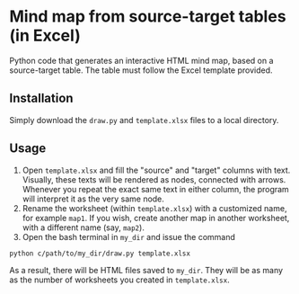 # Mind map from source-target tables (in Excel)

Python code that generates an interactive HTML mind map, based on a source-target table. The table must follow the Excel template provided.

## Installation

Simply download the `draw.py` and `template.xlsx` files to a local directory.

## Usage

1. Open `template.xlsx` and fill the "source" and "target" columns with text. Visually, these texts will be rendered as nodes, connected with arrows. Whenever you repeat the exact same text in either column, the program will interpret it as the very same node.
2. Rename the worksheet (within `template.xlsx`) with a customized name, for example `map1`. If you wish, create another map in another worksheet, with a different name (say, `map2`).
3. Open the bash terminal in `my_dir` and issue the command
```bash
python c/path/to/my_dir/draw.py template.xlsx
```
As a result, there will be HTML files saved to `my_dir`. They will be as many as the number of worksheets you created in `template.xlsx`.
